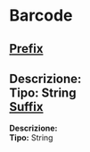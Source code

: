 # Barcode
[Prefix](#prefix)	 
----
**Descrizione:** 	 
**Tipo:** String	 
[Suffix](#suffix)	 
----
**Descrizione:** 	 
**Tipo:** String

